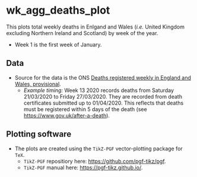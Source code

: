 # wk_agg_deaths_plot
This plots total weekly deaths in Enlgand and Wales (_i.e._ United Kingdom excluding Northern Ireland and Scotland) by week of the year.
* Week 1 is the first week of January.
## Data
* Source for the data is the ONS [Deaths registered weekly in England and Wales, provisional](https://www.ons.gov.uk/peoplepopulationandcommunity/birthsdeathsandmarriages/deaths/datasets/weeklyprovisionalfiguresondeathsregisteredinenglandandwales).
  * _Example timing:_ Week 13 2020 records deaths from Saturday 21/03/2020 to Friday 27/03/2020. They are recorded from death certificates submitted up to 01/04/2020. This reflects that deaths must be registered within 5 days of the death (see https://www.gov.uk/after-a-death).

## Plotting software
* The plots are created using the `TikZ-PGF` vector-plotting package for `TeX`. 
  * `TikZ-PGF` repositiory here: https://github.com/pgf-tikz/pgf.
  * `TikZ-PGF` manual here: https://pgf-tikz.github.io/.
